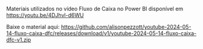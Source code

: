 Materiais utilizados no vídeo Fluxo de Caixa no Power BI disponível em https://youtu.be/4DJhvl-d6WU

Baixe o material aqui: https://github.com/alisonpezzott/youtube-2024-05-14-fluxo-caixa-dfc/releases/download/v1/youtube-2024-05-14-fluxo-caixa-dfc-v1.zip 
